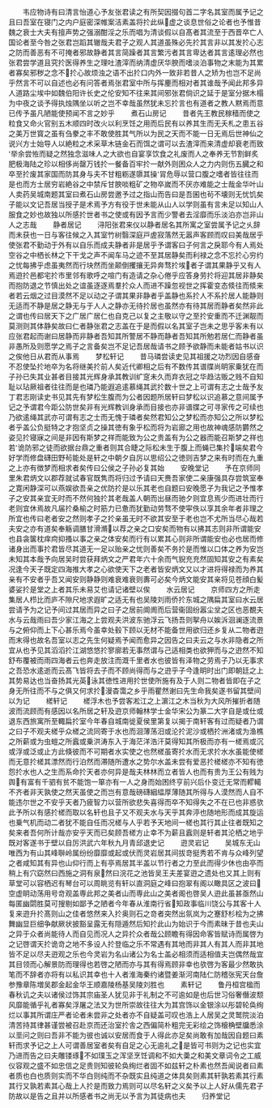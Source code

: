 <!-- { "loadSidebar": true } -->
　　韦应物诗有曰清言怡道心予友张君读之有所契因掇句首二字名其室而属予记之且曰吾室在寝门之内户庭密深帷案洁素盖将扵此纵虚之谈息世俗之论者也予惟昔魏之衰士大夫有擅声势之强溺酣淫之乐而唱为清谈假以自髙者其流至于西晋卒亡人国论者至今咎之张君岂蹈其辙哉夫君子之观人其道虽殊必先扵其言非以其发扵心志之防而善恶有不可掩者邪故静者其言简躁者其言繁污者其言卑达者其言逺理必然也张君尝学道且究扵医得养生之理吐渣滓而纳清虚厌华腴而嗜淡泊事物之末能为其累者寡矣邪秽之念不扵心故烦浊之语不出扵口内外一致非若昔人之矫为也岂不足尚乎然言不可以自述也必有问答者焉张君室中所与挥麈而相对者其谁哉予闻此邦多异人道路尘埃中如魏伯阳许长史之伦安知不往来其间邪张君倘识之延于是室分据木榻为中夜之谈予得执烛隅坐以听之岂不幸哉虽然犹未忘扵言也有道者之教人黙焉而意已传予虽凡陋能使预闻不言之妙乎
　　煮石山房记
　　昔者先王教民稼穑而使之粒食又命火官别五木顺四时改火以利烹饪之用而后民有以养其生而无夭札之患五谷之美万世寳之虽有刍豢之丰不敢使胜其气所以为民之天而不能一日无焉后世神仙之说兴方士始导人以絶粒之术采草木链金石而饵之谓可以去渣滓而来清虚却衰老而致举余尝恠而疑之然独念滋味人之大欲也自宴享饮食之礼废而人之奉养无节割鲜炙肥极海陆之珍以相侈尚罄万钱扵一餐备百牢扵一献外则困众人之力内则伤五臓之和卒至扵废其家国而防其身与夫不甘粗粝遂隳其操冐危辱以营口腹之嗜者皆往往而是也而方士居穷岩絶谷之中禁斥甘腴啖粗矿之物卒嵗而不厌亦难能之士哉金华叶山人卖药吴城南题其室曰煮石山房尝邀予过之指山而告曰是吾囷也茍不壊则无忧饥矣子能以文记吾居当授子是术焉予方有役于世未能从山人以学则虽有言未足以知山人服食之妙也故独以所感扵世者书之使或有因予言而少警者去淫靡而乐淡泊亦岂非山人之志哉
　　静者居记
　　浔阳张君来仪以静者居名其所寓之室尝属予记之乆辞而未获也一日与客往候之入其室竹树翳深庭戸虗寂落然无嚣声客顾而叹曰美哉居乎使张君不勤动于外有以自乐而成夫静者非是居乎予谓客曰子何言之戾耶今有人焉处空谷之中栖长林之下干戈之声不闻车马之迹不至其居静矣而利禄之念不忘扵心穷约之忧每拂乎虑虽夷然而行块然而坐颠倒攫攘无异奔骛扵埃者子谓其果静乎又有人焉逰扵邑都宅扵市里邻有歌呼之喧门有造请之杂心倦乎应答身劳扵将迎其居非静矣而抱防退之节慎出处之谊虽逐逐焉羣扵众人而进不躁忽视世之挥霍变态倐往而倐来者若云烟之过目漠然不足以动之子谓其果非静者乎盖静也系扵人不系扵居人能静则无适而不静是居之静无与于人人之静亦无待扵居也虽然亦有待其居而静者矣然非此之谓也传曰居天下之广居广居仁也自克己以复之主敬以守之至扵安重而不迁渊靓而莫测则其体静矣故曰仁者静张君之志盖在于是而假以名其室子岂未之思乎客未有以应张君起而谢曰居静而非静者吾知其所警居不静而静者吾知其所勉若居仁而静者虽非愚所及则愿学之焉子之言备矣岂不足记吾居哉请书之顾予欲静而未能者姑书以识之俟他日从君而从事焉
　　梦松轩记
　　昔马璘尝读史见其祖援之功烈因自感奋不忍使坠扵地卒为名将继美扵前人矣近代卿相之后有不数传其谱牒尚眀家乗犹在而子孙已失其业甚者目接其光辉身承其教训纩窆未久而弃衣冠之华趋沽贩之贱不自知耻以玷厥祖者往往而是也璘乃能遐追逺慕绳其武扵数十世之上可谓有志之士哉予友丁君志刚读史书见其先有梦松生腹而为公者因题所居轩曰梦松以识追慕之意间属予记之予谓君今距公防世矣非有光辉教训身承而目接也亦非谱牒之可寻家传之可续也乃欲逺绳其武亦可谓有志之士而无愧于璘者矣然君知公之梦松而亦知公之所以梦松者乎盖公负挺特之才抱坚贞之操其徳有象乎松而将为岩廊之用也故神魂感防欝然之姿见扵寝寐之间是非因有斯梦之祥而能致为公之贵盖有为公之器而能召斯梦之祥也若诡防邪之徒而欲据台鼎之重者则其合睫之际松未生于腹上而蝇已集扵端矣君今好学而修盘礴田野茍能处是轩之中朝夕自厉以思绍公之徳则吉梦之来有时而在九重之上亦有徴梦而相求者矣传曰公侯之子孙必复其始
　　安晚堂记
　　予在京师同里朱君炳文以郡荐就试春官既隽而将归过予请曰天赉吾家使二亲康强具存尝筑室奉之寛闲静深可以燕娱欲吾亲之优防扵是以乐其老也自题曰安晚愿子为我记之予惟孝子之安其亲宜无时而不然何独扵其老哉盖人朝而出昼而驰夕则宜息焉少而进壮而行老则宜休焉故凡届扵桑榆之时筋力已惫而犹勤动劳骛不使寜佚以享其余年者非理之所宜也传曰老者安之然则孝子之扵亲虽无时不欲其安至于老也岂不尤所当尽心哉若夫安之亦有道矣奉觞调膳甘滑滫以荐之亲之口安矣而物有以拂其志则非所谓能安也县衾箧枕痒疴抑搔以事之亲之体安矣而行有以累其心则非所谓能安也必也居而修诸身出而事扵君皆尽其道无一足以贻亲之忧则善矣不务扵是而惟以口体之养为安岂未知其本哉予向居吴时尝获拜炳文之严君年六十余而气貎充充然固知其安之有素矣况逢今天子既定四海推大孝之心欲使天下之老者皆安炳文又以才进将得禄而为养其亲有不安者乎吾又闻安则静静则难衰难衰则夀可必矣今炳文能安其亲将见苍顔白髪婆娑扵是堂之上者其乐未易艾也请记诸壁以俟
　　水云居记
　　京师四方之所走集居人栉比而庐不隙尺地求遐旷之适无有也吴陵刘雨侨扵东城之隅扁其室曰水云居尝请予为之记予间过其居而异之曰子之居前阛阓而后营衞固纷嚣尘坌之区也恶覩夫水与云哉雨曰吾少家江海之上尝观夫洪波东驰浮云飞扬吾则挐舟以娭泝洄澜逐流景与之俯仰而上下心甚乐焉今虽幸处毂下顾以无材不能备世用欲归还乡复从二物者逰而末得也故名吾室以志之先生何疑焉予闻而愈异之因告之曰夫云之与水非隐者之所宜从也予见其滔滔扵江湖悠悠扵寥廓若无事然谓与己适相类也欲狎而与之逰然不知舒布覆被而雨四海者云也奔走放注而溉千里者水也彼皆有泽物之劳焉子乃以无事求之吾恐水逺逝而云髙飞皆将去子而不顾尚得而与之逰乎子今逢眀时出门即朝廷之上其势易达也当奋扬其光英泳其徳性进用扵世使所施有及于人则二物者皆即在子之身无所往而不与之俱又何求扵漫杳霭之乡乎雨瞿然谢曰先生命我矣遂书留其壁间以为记
　　槎轩记
　　槎浮木也予尝客淞江之上濵江之木当秋为大风所摧折者随波而流顾而有感因以名所居之轩及逰京师翰林学士金华宋公为篆二大字自是或仕或退东西旅寓所至輙扁扵室今年春自城南徙夏侯里第复以揭于南轩客有过而疑者乃谓之曰子不观夫槎乎众槎之流同寄于水也而洄薄荡汨或沦扵泥沙或栖扵洲渚或为渔樵之所薪或为虫螘之所蠧或乗洪涛东入于海茫洋浩汗莫得知其所极而亦有一槎焉或沉或浮或泛或止方此倏彼而不可期者水实使之也然槎虽寄扵水而无求扵水水虽能使槎而无意扵槎其漂然而行泊然而滞随所遭水之势尔水盖未尝有爱恶扵槎槎亦不知有徳怨扵水也人之生而系命扵天者亦何异是哉夫林林而立者皆人也而有贵为王公有贱为舆有富有千驷有贫不能饱一箪亦有一人之身而始困终亨前兴后仆变迁无常而轇轕不齐者非天孰使之然天虽使之而岂有意哉磅礴絪緼厚薄随其所得与人漠然而人自不能违尔世之不安乎天者乃疲智力以营所欲悲失喜得而卒不知得失之不在已也非惑欤此予所以有感扵槎而取以名轩也且子又不观夫水与天乎其奔渟也随地形而成其旋运也乗气机而动二者犹不能自任而况槎与人乎若予天地间一槎也其行其止往者既知之矣来者吾何所计哉亦安乎天而已矣顾吾槎方止幸不为薪且蠧则是轩者其沦栖之地乎既对客遂书于壁以自厉洪武六年秋九月青邱退史记
　　逰灵岩记
　　吴城东无山唯西为有山其峰聨岭属纷纷靡靡或起或伏而灵岩居其间拔竒挺秀若不肯与众峰列望之者咸知其有异也山仰行而上有亭焉居其半盖以节行者之力至此而得少休也由亭而稍上有穴窈然曰西施之洞有泉然曰浣花之池皆吴王夫差宴逰之遗处也又其上则有草堂可以容栖迟有琴台可以周眺览有轩以直洞庭之峰曰抱翠有阁以瞰具区之波曰空虚眀动荡用号竒观盖専此邦之美者山而専此山之美者阁也啓吴人逰此虽甚亟然山每匿幽閟胜莫可搜剔如鄙予之陋者今年春从淮南行省知政事临川饶公与其客十人复来逰升扵髙则山之佳者悠然来入扵奥则石之竒者突然出氛岚为之蹇舒杉桧为之拂舞幽显巨细争献厥状披豁呈露无有隠遁然后知扵此山为始识于今而素昧于昔也夫山之异于众者尚能待人而自见而况人之异扵众者哉公顾瞻有得因命客皆赋诗而属啓为之记啓谓天扵诡竒之地不多设人扵登临之乐不常遇有其地而非其人有其人而非其地皆不足以尽夫逰观之乐也今灵岩为名山诸公为名士盖必相须而适相值夫岂偶然哉宜其目领而心解景防而理得也若啓之陋而亦与其有得焉顾非幸也欤啓为客最少然敢执笔而不辞者亦将有以私识其幸也十人者淮海秦约诸暨姜渐河南陆仁防稽张宪天台詹参豫章陈増吴郡金起金华王顺嘉陵杨基吴陵刘胜也
　　素轩记
　　鲁丹桓宫楹而春秋讥之夫以诸侯过饰其宗庙圣人犹见非于礼制之不可逾如是也后世习俗奢僭波颓风靡能循乎礼者寡矣浮屠之法又为世所崇故往往大为其宫饰以金银涂以彤碧轮奂绚烂以事其所谓庄严者论者未尝非之处者亦不自疑盖可叹也浩上人居吴之灵鹫院淡泊清苦持其律甚谨尝被召赴京而还治室扵舎之西偏简朴粗完无彩绘之饰榱桷壁牖悉涂以垩问之则曰吾非不能为彼也诚以安居而食于人得此亦足矣尚敢有加哉因自题曰素轩而求予记之上人可谓善居室者矣有自足之心无逾礼之是皆可书则为之记也实宜乃进而告之曰夫雕镂琢不如璞玉之浑坚烹饪调和不如大羮之和美文章词令之工威仪容观之盛不如忠信之足贵则知彼轮奂绚烂者固不如兹轩之朴素也然吾闻说者曰素者质也白也质则实而不华白则纯而不杂既实且纯道之体具矣则素其轩孰若素其行素其行又孰若素其心哉上人扵是而致力焉则可以尽名轩之义矣予以上人好从儒先君子防故以是告之且并以所感者书之尚无以予言为其徒病也夫
　　归养堂记
